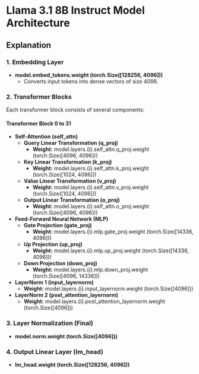 # Llama 3.1 8B Instruct Model Architecture





## Explanation

### 1. Embedding Layer
- **model.embed_tokens.weight (torch.Size([128256, 4096]))**
  - Converts input tokens into dense vectors of size 4096.

### 2. Transformer Blocks
Each transformer block consists of several components:

#### Transformer Block 0 to 31
- **Self-Attention (self_attn)**
  - **Query Linear Transformation (q_proj)**
    - **Weight:** model.layers.{i}.self_attn.q_proj.weight (torch.Size([4096, 4096]))
  - **Key Linear Transformation (k_proj)**
    - **Weight:** model.layers.{i}.self_attn.k_proj.weight (torch.Size([1024, 4096]))
  - **Value Linear Transformation (v_proj)**
    - **Weight:** model.layers.{i}.self_attn.v_proj.weight (torch.Size([1024, 4096]))
  - **Output Linear Transformation (o_proj)**
    - **Weight:** model.layers.{i}.self_attn.o_proj.weight (torch.Size([4096, 4096]))
- **Feed-Forward Neural Network (MLP)**
  - **Gate Projection (gate_proj)**
    - **Weight:** model.layers.{i}.mlp.gate_proj.weight (torch.Size([14336, 4096]))
  - **Up Projection (up_proj)**
    - **Weight:** model.layers.{i}.mlp.up_proj.weight (torch.Size([14336, 4096]))
  - **Down Projection (down_proj)**
    - **Weight:** model.layers.{i}.mlp.down_proj.weight (torch.Size([4096, 14336]))
- **LayerNorm 1 (input_layernorm)**
  - **Weight:** model.layers.{i}.input_layernorm.weight (torch.Size([4096]))
- **LayerNorm 2 (post_attention_layernorm)**
  - **Weight:** model.layers.{i}.post_attention_layernorm.weight (torch.Size([4096]))

### 3. Layer Normalization (Final)
- **model.norm.weight (torch.Size([4096]))**

### 4. Output Linear Layer (lm_head)
- **lm_head.weight (torch.Size([128256, 4096]))**
